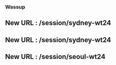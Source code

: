 ### Wassup
## New URL : /session/sydney-wt24
## New URL : /session/sydney-wt24
## New URL : /session/seoul-wt24